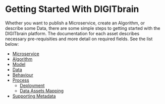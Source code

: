 # Getting Started With DIGITbrain

Whether you want to publish a Microservice, create an Algorithm,
or describe some Data, there are some simple steps to getting started
with the DIGITbrain platform. The documentation for each asset describes
necessary pre-requisities and more detail on required fields.
See the list below:

- [Microservice](microservice)
- [Algorithm](algorithm)
- [Model](model)
- [Data](data)
- [Behaviour](ma_pair)
- [Process](dma_tuple)
    - [Deployment](deployment)
    - [Data Assets Mapping](dataassetsmapping)
- [Supporting Metadata](supporting_metadata)